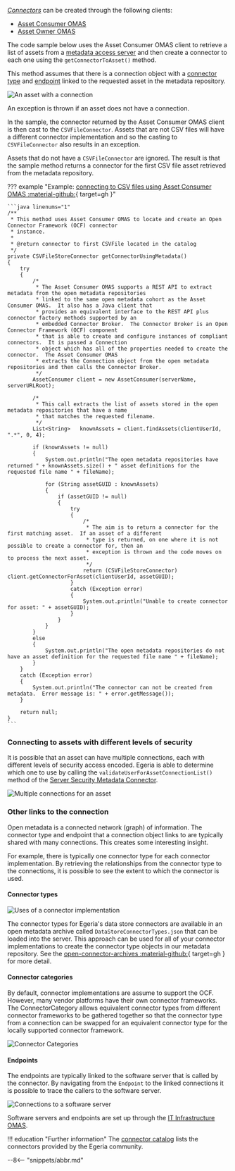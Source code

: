 <!-- SPDX-License-Identifier: CC-BY-4.0 -->
<!-- Copyright Contributors to the Egeria project. -->


[*Connectors*](/concepts/connector) can be created through the following clients:

- [Asset Consumer OMAS](/services/omas/asset-consumer/overview)
- [Asset Owner OMAS](/services/omas/asset-owner/overview)

The code sample below uses the Asset Consumer OMAS client to retrieve a list of assets from a [metadata access server](/concepts/metadata-access-server) and then create a connector to each one using the `getConnectorToAsset()` method.

This method assumes that there is a connection object with a [connector type](/concepts/connector-type) and [endpoint](/concepts/endpoint) linked to the requested asset in the metadata repository.

![An asset with a connection](asset-connection.png)

An exception is thrown if an asset does not have a connection. 

In the sample, the connector returned by the Asset Consumer OMAS client is then cast to the `CSVFileConnector`. Assets that are not CSV files will have a different connector implementation and so the casting to `CSVFileConnector` also results in an exception.

Assets that do not have a `CSVFileConnector` are ignored. The result is that the sample method returns a connector for the first CSV file asset retrieved from the metadata repository.

??? example "Example: [connecting to CSV files using Asset Consumer OMAS :material-github:](https://github.com/odpi/egeria/blob/main/open-metadata-resources/open-metadata-samples/access-services-samples/asset-management-samples/asset-reader-csv-sample/src/main/java/org/odpi/openmetadata/accessservices/assetconsumer/samples/readcsvfile/CSVFileReaderSample.java){ target=gh }"

    ```java linenums="1"
    /**
     * This method uses Asset Consumer OMAS to locate and create an Open Connector Framework (OCF) connector
     * instance.
     *
     * @return connector to first CSVFile located in the catalog
     */
    private CSVFileStoreConnector getConnectorUsingMetadata()
    {
        try
        {
            /*
             * The Asset Consumer OMAS supports a REST API to extract metadata from the open metadata repositories
             * linked to the same open metadata cohort as the Asset Consumer OMAS.  It also has a Java client that
             * provides an equivalent interface to the REST API plus connector factory methods supported by an
             * embedded Connector Broker.  The Connector Broker is an Open Connector Framework (OCF) component
             * that is able to create and configure instances of compliant connectors.  It is passed a Connection
             * object which has all of the properties needed to create the connector.  The Asset Consumer OMAS
             * extracts the Connection object from the open metadata repositories and then calls the Connector Broker.
             */
            AssetConsumer client = new AssetConsumer(serverName, serverURLRoot);

            /*
             * This call extracts the list of assets stored in the open metadata repositories that have a name
             * that matches the requested filename.
             */
            List<String>   knownAssets = client.findAssets(clientUserId, ".*", 0, 4);

            if (knownAssets != null)
            {
                System.out.println("The open metadata repositories have returned " + knownAssets.size() + " asset definitions for the requested file name " + fileName);

                for (String assetGUID : knownAssets)
                {
                    if (assetGUID != null)
                    {
                        try
                        {
                            /*
                             * The aim is to return a connector for the first matching asset.  If an asset of a different
                             * type is returned, on one where it is not possible to create a connector for, then an
                             * exception is thrown and the code moves on to process the next asset.
                             */
                            return (CSVFileStoreConnector) client.getConnectorForAsset(clientUserId, assetGUID);
                        }
                        catch (Exception error)
                        {
                            System.out.println("Unable to create connector for asset: " + assetGUID);
                        }
                    }
                }
            }
            else
            {
                System.out.println("The open metadata repositories do not have an asset definition for the requested file name " + fileName);
            }
        }
        catch (Exception error)
        {
            System.out.println("The connector can not be created from metadata.  Error message is: " + error.getMessage());
        }

        return null;
    }
    ```

### Connecting to assets with different levels of security

It is possible that an asset can have multiple connections, each with different levels of security access encoded. Egeria is able to determine which one to use by calling the `validateUserForAssetConnectionList()` method of the [Server Security Metadata Connector](/guides/developer/runtime-connectors/server-metadata-security-connector).

![Multiple connections for an asset](multiple-asset-connections.svg)

### Other links to the connection

Open metadata is a connected network (graph) of information. The connector type and endpoint that a connection object links to are typically shared with many connections. This creates some interesting insight.

For example, there is typically one connector type for each connector implementation. By retrieving the relationships from the connector type to the connections, it is possible to see the extent to which the connector is used.

#### Connector types

![Uses of a connector implementation](uses-of-a-connector-implementation.svg)

The connector types for Egeria's data store connectors are available in an open metadata archive called `DataStoreConnectorTypes.json` that can be loaded into the server. This approach can be used for all of your connector implementations to create the connector type objects in our metadata repository. See the [open-connector-archives :material-github:](https://github.com/odpi/egeria/tree/main/open-metadata-resources/open-metadata-archives/open-connector-archives){ target=gh } for more detail.

#### Connector categories

By default, connector implementations are assume to support the OCF. However, many vendor platforms have their own connector frameworks. The ConnectorCategory allows equivalent connector types from different connector frameworks to be gathered together so that the connector type from a connection can be swapped for an equivalent connector type for the locally supported connector framework.

![Connector Categories](connector-categories.svg)

#### Endpoints

The endpoints are typically linked to the software server that is called by the connector. By navigating from the `Endpoint` to the linked connections it is possible to trace the callers to the software server.

![Connections to a software server](connections-to-a-software-server.svg)

Software servers and endpoints are set up through the [IT Infrastructure OMAS](/services/omas/it-infrastructure).

!!! education "Further information"
    The [connector catalog](/connectors) lists the connectors provided by the Egeria community.

--8<-- "snippets/abbr.md"
